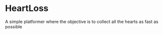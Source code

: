 # HeartLoss
 A simple platformer where the objective is to collect all the hearts as fast as possible
